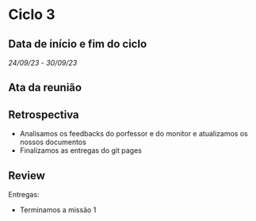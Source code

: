 # Ciclo 3

## Data de início e fim do ciclo

*24/09/23* - *30/09/23*

## Ata da reunião



## Retrospectiva

- Analisamos os feedbacks do porfessor e do monitor e atualizamos os nossos documentos
- Finalizamos as entregas do git pages

## Review

Entregas: 
- Terminamos a missão 1


